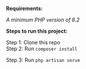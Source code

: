 **Requirements:**

_A minimum PHP version of 8.2_

**Steps to run this project:**

Step 1: Clone this repo <br>
Step 2: Run `composer install` <br>

Step 3: Run `php artisan serve`
